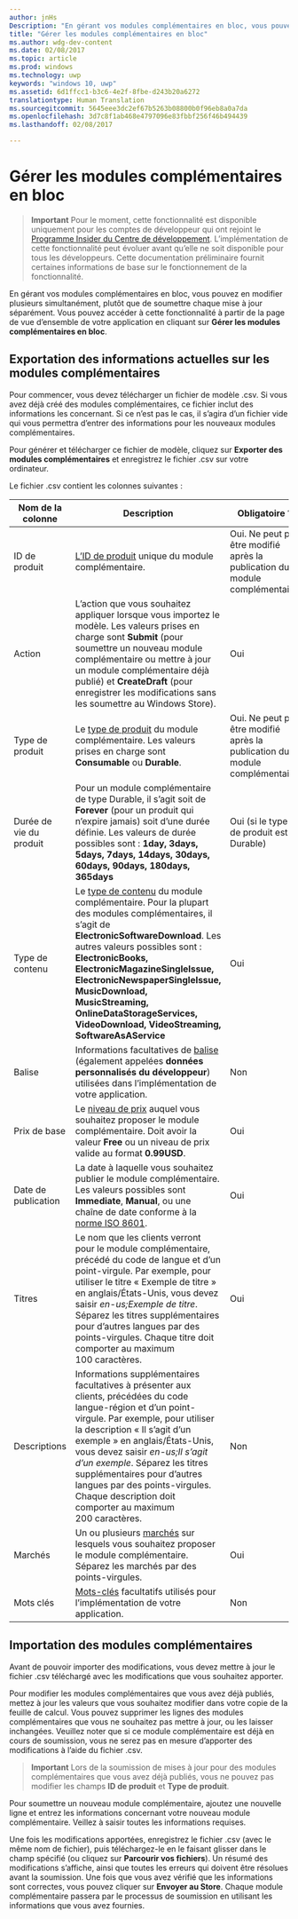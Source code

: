 ```yaml
---
author: jnHs
Description: "En gérant vos modules complémentaires en bloc, vous pouvez en modifier plusieurs simultanément, plutôt que de soumettre chaque mise à jour séparément."
title: "Gérer les modules complémentaires en bloc"
ms.author: wdg-dev-content
ms.date: 02/08/2017
ms.topic: article
ms.prod: windows
ms.technology: uwp
keywords: "windows 10, uwp"
ms.assetid: 6d1ffcc1-b3c6-4e2f-8fbe-d243b20a6272
translationtype: Human Translation
ms.sourcegitcommit: 5645eee3dc2ef67b5263b08800b0f96eb8a0a7da
ms.openlocfilehash: 3d7c8f1ab468e4797096e83fbbf256f46b494439
ms.lasthandoff: 02/08/2017

---
```


# <a name="manage-add-ons-in-bulk"></a>Gérer les modules complémentaires en bloc

> **Important** Pour le moment, cette fonctionnalité est disponible uniquement pour les comptes de développeur qui ont rejoint le [Programme Insider du Centre de développement](dev-center-insider-program.md). L’implémentation de cette fonctionnalité peut évoluer avant qu’elle ne soit disponible pour tous les développeurs. Cette documentation préliminaire fournit certaines informations de base sur le fonctionnement de la fonctionnalité.

En gérant vos modules complémentaires en bloc, vous pouvez en modifier plusieurs simultanément, plutôt que de soumettre chaque mise à jour séparément. Vous pouvez accéder à cette fonctionnalité à partir de la page de vue d’ensemble de votre application en cliquant sur **Gérer les modules complémentaires en bloc**.

## <a name="export-current-add-on-info"></a>Exportation des informations actuelles sur les modules complémentaires

Pour commencer, vous devez télécharger un fichier de modèle .csv. Si vous avez déjà créé des modules complémentaires, ce fichier inclut des informations les concernant. Si ce n’est pas le cas, il s’agira d’un fichier vide qui vous permettra d’entrer des informations pour les nouveaux modules complémentaires.

Pour générer et télécharger ce fichier de modèle, cliquez sur **Exporter des modules complémentaires** et enregistrez le fichier .csv sur votre ordinateur.

Le fichier .csv contient les colonnes suivantes : 

| Nom de la colonne               | Description                            | Obligatoire ?      |
|---------------------------|----------------------------------|----------------------|
| ID de produit    |  [L’ID de produit](set-your-add-on-product-id.md#product-id) unique du module complémentaire.  | Oui. Ne peut pas être modifié après la publication du module complémentaire. |
| Action |L’action que vous souhaitez appliquer lorsque vous importez le modèle. Les valeurs prises en charge sont **Submit** (pour soumettre un nouveau module complémentaire ou mettre à jour un module complémentaire déjà publié) et **CreateDraft** (pour enregistrer les modifications sans les soumettre au Windows Store). |     Oui |
| Type de produit    | Le [type de produit](set-your-add-on-product-id.md#product-type) du module complémentaire. Les valeurs prises en charge sont **Consumable** ou **Durable**. |    Oui. Ne peut pas être modifié après la publication du module complémentaire. |
| Durée de vie du produit    | Pour un module complémentaire de type Durable, il s’agit soit de **Forever** (pour un produit qui n’expire jamais) soit d’une durée définie. Les valeurs de durée possibles sont : **1day, 3days, 5days, 7days, 14days, 30days, 60days, 90days, 180days, 365days**    | Oui (si le type de produit est Durable) |
| Type de contenu    | Le [type de contenu](enter-add-on-properties.md#content-type) du module complémentaire. Pour la plupart des modules complémentaires, il s’agit de **ElectronicSoftwareDownload**. Les autres valeurs possibles sont : **ElectronicBooks, ElectronicMagazineSingleIssue, ElectronicNewspaperSingleIssue, MusicDownload, MusicStreaming, OnlineDataStorageServices, VideoDownload, VideoStreaming, SoftwareAsAService** |    Oui |
| Balise    | Informations facultatives de [balise](enter-add-on-properties.md#custom-developer-data) (également appelées **données personnalisés du développeur**) utilisées dans l’implémentation de votre application. | Non |
| Prix de base    | Le [niveau de prix](set-add-on-pricing-and-availability.md#base-price) auquel vous souhaitez proposer le module complémentaire. Doit avoir la valeur **Free** ou un niveau de prix valide au format **0.99USD**. |    Oui |
| Date de publication    | La date à laquelle vous souhaitez publier le module complémentaire. Les valeurs possibles sont **Immediate**, **Manual**, ou une chaîne de date conforme à la [norme ISO 8601](http://go.microsoft.com/fwlink/p/?LinkId=817237). | Oui |
| Titres    | Le nom que les clients verront pour le module complémentaire, précédé du code de langue et d’un point-virgule. Par exemple, pour utiliser le titre « Exemple de titre » en anglais/États-Unis, vous devez saisir *en-us;Exemple de titre*. Séparez les titres supplémentaires pour d’autres langues par des points-virgules. Chaque titre doit comporter au maximum 100 caractères.     | Oui |
|Descriptions    | Informations supplémentaires facultatives à présenter aux clients, précédées du code langue-région et d’un point-virgule. Par exemple, pour utiliser la description « Il s’agit d’un exemple » en anglais/États-Unis, vous devez saisir *en-us;Il s’agit d’un exemple*. Séparez les titres supplémentaires pour d’autres langues par des points-virgules. Chaque description doit comporter au maximum 200 caractères.    | Non |
| Marchés |    Un ou plusieurs [marchés](define-pricing-and-market-selection.md#windows-store-consumer-markets) sur lesquels vous souhaitez proposer le module complémentaire. Séparez les marchés par des points-virgules. |    Oui |
|Mots clés |    [Mots-clés](enter-add-on-properties.md#keywords) facultatifs utilisés pour l’implémentation de votre application. | Non |

## <a name="import-add-ons"></a>Importation des modules complémentaires

Avant de pouvoir importer des modifications, vous devez mettre à jour le fichier .csv téléchargé avec les modifications que vous souhaitez apporter.

Pour modifier les modules complémentaires que vous avez déjà publiés, mettez à jour les valeurs que vous souhaitez modifier dans votre copie de la feuille de calcul. Vous pouvez supprimer les lignes des modules complémentaires que vous ne souhaitez pas mettre à jour, ou les laisser inchangées. Veuillez noter que si ce module complémentaire est déjà en cours de soumission, vous ne serez pas en mesure d’apporter des modifications à l’aide du fichier .csv.

> **Important** Lors de la soumission de mises à jour pour des modules complémentaires que vous avez déjà publiés, vous ne pouvez pas modifier les champs **ID de produit** et **Type de produit**.

Pour soumettre un nouveau module complémentaire, ajoutez une nouvelle ligne et entrez les informations concernant votre nouveau module complémentaire. Veillez à saisir toutes les informations requises. 

Une fois les modifications apportées, enregistrez le fichier .csv (avec le même nom de fichier), puis téléchargez-le en le faisant glisser dans le champ spécifié (ou cliquez sur **Parcourir vos fichiers**). Un résumé des modifications s’affiche, ainsi que toutes les erreurs qui doivent être résolues avant la soumission. Une fois que vous avez vérifié que les informations sont correctes, vous pouvez cliquer sur **Envoyer au Store**. Chaque module complémentaire passera par le processus de soumission en utilisant les informations que vous avez fournies.


